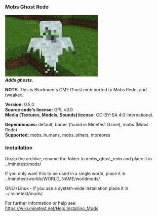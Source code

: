 ### Mobs Ghost Redo
![Mobs Ghost Redo's screenshot](screenshot.png)  
**_Adds ghosts._**

**NOTE:** This is Blockmen's CME Ghost mob ported to Mobs Redo, and tweaked.

**Version:** 0.5.0  
**Source code's license:** GPL v3.0  
**Media (Textures, Models, Sounds) license:** CC-BY-SA 4.0 International.

**Dependencies:** default, bones (found in Minetest Game), mobs (Mobs Redo)  
**Supported:** mobs_humans, mobs_others, moreores  

### Installation

Unzip the archive, rename the folder to mobs_ghost_redo and place it in  
../minetest/mods/

If you only want this to be used in a single world, place it in  
../minetest/worlds/WORLD_NAME/worldmods/

GNU+Linux - If you use a system-wide installation place it in  
~/.minetest/mods/

For further information or help see:  
https://wiki.minetest.net/Help:Installing_Mods